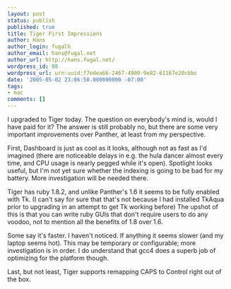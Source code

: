 ```yaml
---
layout: post
status: publish
published: true
title: Tiger First Impressions
author: Hans
author_login: fugalh
author_email: hans@fugal.net
author_url: http://hans.fugal.net/
wordpress_id: 88
wordpress_url: urn:uuid:f7edea66-2467-4900-9e82-61167e20cbbc
date: '2005-05-02 23:06:50.000000000 -07:00'
tags:
- mac
comments: []
---
```

<p>I upgraded to Tiger today. The question on everybody's mind is, would I have
paid for it? The answer is still probably no, but there are some very important
improvements over Panther, at least from my perspective.</p>

<p>First, Dashboard is just as cool as it looks, although not as fast as I'd
imagined (there are noticeable delays in e.g. the hula dancer almost every
time, and CPU usage is nearly pegged while it's open). Spotlight looks useful,
but I'm not yet sure whether the indexing is going to be bad for my battery.
More investigation will be needed there.</p>

<p>Tiger has ruby 1.8.2, and unlike Panther's 1.6 it seems to be fully enabled
with Tk. (I can't say for sure that that's not because I had installed TkAqua
prior to upgrading in an attempt to get Tk working before) The upshot of this
is that you can write ruby GUIs that don't require users to do any voodoo, not
to mention all the benefits of 1.8 over 1.6.</p>

<p>Some say it's faster. I haven't noticed. If anything it seems slower (and my
laptop seems hot). This may be temporary or configurable; more investigation is
in order. I do understand that gcc4 does a superb job of optimizing for the
platform though.</p>

<p>Last, but not least, Tiger supports remapping CAPS to Control right out of the
box.</p>
